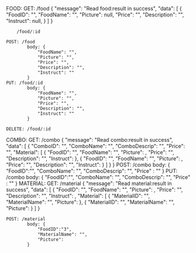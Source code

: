 FOOD:
    GET: /food
        {
            "message": "Read food:result in success",
            "data": [
                {
                    "FoodID": "",
                    "FoodName": "",
                    "Picture": null,
                    "Price": "",
                    "Description": "",
                    "Instruct": null,
                }
            ]
        }

        /food/:id

    POST: /food
            body: {
                "FoodName": "",
                "Picture": "",
                "Price": "",
                "Description": "",
                "Instruct": ""
            }
    PUT: /food/:id
            body: {
                "FoodName": "",
                "Picture": "",
                "Price": "",
                "Description": "",
                "Instruct": ""
            }
    
    DELETE: /food/:id
COMBO:
    GET: /combo
        {
        "message": "Read combo:result in success",
        "data": [
            {
                "ComboID": "",
                "ComboName": "",
                "ComboDescrip": "",
                "Price": "",
                "Material": [
                    {
                        "FoodID": "",
                        "FoodName": "",
                        "Picture": ,
                        "Price": "",
                        "Description": "",
                        "Instruct": 
                    },
                    {
                        "FoodID": "",
                        "FoodName": "",
                        "Picture": ,
                        "Price": "",
                        "Description": "",
                        "Instruct": 
                    }
                ]
            }
        }
    POST: /combo
            body: {
                "FoodID":"",
                "ComboName": "",
                "ComboDescrip": "",
                "Price" : ""
            }
    PUT: /combo
            body: {
                "FoodID":"",
                "ComboName": "",
                "ComboDescrip": "",
                "Price" : ""
            }
MATERIAL:
    GET: /material
        {
        "message": "Read material:result in success",
        "data": [
            {
                "FoodID": "",
                "FoodName": "",
                "Picture": ,
                "Price": "",
                "Description": "",
                "Instruct": ,
                "Material": [
                    {
                        "MaterialID": "",
                        "MaterialName": "",
                        "Picture": 
                    },
                    {
                        "MaterialID": "",
                        "MaterialName": "",
                        "Picture": 
                    }
                ]
            }

    POST: /material
            body: {
                "FoodID":"3",
                "MaterialName": "",
                "Picture":
            }